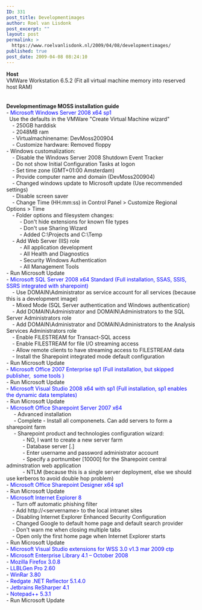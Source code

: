 ```yaml
---
ID: 331
post_title: Developmentimages
author: Roel van Lisdonk
post_excerpt: ""
layout: post
permalink: >
  https://www.roelvanlisdonk.nl/2009/04/08/developmentimages/
published: true
post_date: 2009-04-08 08:24:10
---
```

<p><strong>Host<br /></strong>VMWare Workstation 6.5.2 (Fit all virtual machine memory into reserved host RAM)<br /><br /><br /><strong>Developmentimage MOSS installation guide</strong><br />- <font color="#004000"><font color="#0000ff">Microsoft Windows Server 2008 x64 sp1</font><br /></font>&nbsp; Use the defaults in the VMWare "Create Virtual Machine wizard"<br />&nbsp;&nbsp;&nbsp; - 250GB harddisk<br />&nbsp;&nbsp;&nbsp; - 2048MB ram<br />&nbsp;&nbsp;&nbsp; - Virtualmachinename: DevMoss200904<br />&nbsp;&nbsp;&nbsp; - Customize hardware: Removed floppy<br />- Windows customalization:<br />&nbsp;&nbsp;&nbsp; - Disable the Windows Server 2008 Shutdown Event Tracker<br />&nbsp;&nbsp;&nbsp; - Do not show Initial Configuration Tasks at logon<br />&nbsp;&nbsp;&nbsp; - Set time zone (GMT+01:00 Amsterdam)<br />&nbsp;&nbsp;&nbsp; - Provide computer name and domain (DevMoss200904)<br />&nbsp;&nbsp;&nbsp; - Changed windows update to Microsoft update (Use recommended settings)<br />&nbsp;&nbsp;&nbsp; - Disable screen saver<br />&nbsp;&nbsp;&nbsp; - Change Time (HH:mm:ss) in Control Panel &gt; Customize Regional Options &gt; Time<br />&nbsp;&nbsp;&nbsp; - Folder options and filesystem changes:<br />&nbsp;&nbsp;&nbsp;&nbsp;&nbsp;&nbsp;&nbsp;&nbsp; - Don't hide extensions for known file types<br />&nbsp;&nbsp;&nbsp;&nbsp;&nbsp;&nbsp;&nbsp;&nbsp; - Don't use Sharing Wizard<br />&nbsp;&nbsp;&nbsp;&nbsp;&nbsp;&nbsp;&nbsp;&nbsp; - Added C:\Projects and C:\Temp<br />&nbsp;&nbsp;&nbsp; - Add Web Server (IIS) role<br />&nbsp;&nbsp;&nbsp;&nbsp;&nbsp;&nbsp;&nbsp;&nbsp; - All application development<br />&nbsp;&nbsp;&nbsp;&nbsp;&nbsp;&nbsp;&nbsp;&nbsp; - All Health and Diagnostics<br />&nbsp;&nbsp;&nbsp;&nbsp;&nbsp;&nbsp;&nbsp;&nbsp; - Security Windows Authentication<br />&nbsp;&nbsp;&nbsp;&nbsp;&nbsp;&nbsp;&nbsp;&nbsp; - All Management Tools<br />- Run Microsoft Update<br />- <font color="#0000ff">Microsoft SQL Server 2008 x64 Standard (Full installation, SSAS, SSIS, SSRS integrated with sharepoint)<br /></font>&nbsp;&nbsp;&nbsp; - Use DOMAIN\Administrator as service account for all services (because this is a development image)<br />&nbsp;&nbsp;&nbsp; - Mixed Mode (SQL Server authentication and Windows authentication)<br />&nbsp;&nbsp;&nbsp; - Add DOMAIN\Administrator and DOMAIN\Administrators to the SQL Server Administrators role<br />&nbsp;&nbsp;&nbsp; - Add DOMAIN\Administrator and DOMAIN\Administrators to the Analysis Services Administrators role<br />&nbsp;&nbsp;&nbsp; - Enable FILESTREAM for Transact-SQL access<br />&nbsp;&nbsp;&nbsp; - Enable FILESTREAM for file I/O streaming access<br />&nbsp;&nbsp;&nbsp; - Allow remote clients to have streaming access to FILESTREAM data<br />&nbsp;&nbsp;&nbsp; - Install the Sharepoint integrated mode default configuration<br />- Run Microsoft Update<br />- <font color="#0000ff">Microsoft Office 2007 Enterprise sp1 (Full installation, but skipped publisher,&nbsp; some tools )<br /></font>- Run Microsoft Update<br />- <font color="#0000ff">Microsoft Visual Studio 2008 x64 with sp1 (Full installation, sp1 enables the dynamic data templates)<br /></font>- Run Microsoft Update<br />- <font color="#0000ff">Microsoft Office Sharepoint Server 2007 x64<br /></font>&nbsp;&nbsp;&nbsp;&nbsp; - Advanced installation<br />&nbsp;&nbsp;&nbsp;&nbsp; - Complete - Install all componenets. Can add servers to form a sharepoint farm<br />&nbsp;&nbsp;&nbsp;&nbsp; - Sharepoint product and technologies configuration wizard:<br />&nbsp;&nbsp;&nbsp;&nbsp;&nbsp;&nbsp;&nbsp;&nbsp;&nbsp;&nbsp; - NO, I want to create a new server farm<br />&nbsp;&nbsp;&nbsp;&nbsp;&nbsp;&nbsp;&nbsp;&nbsp;&nbsp;&nbsp; - Database server [.]<br />&nbsp;&nbsp;&nbsp;&nbsp;&nbsp;&nbsp;&nbsp;&nbsp;&nbsp;&nbsp; - Enter username and password administrator account<br />&nbsp;&nbsp;&nbsp;&nbsp;&nbsp;&nbsp;&nbsp;&nbsp;&nbsp;&nbsp; - Specify a portnumber [10000] for the Sharepoint central adminstration web application<br />&nbsp;&nbsp;&nbsp;&nbsp;&nbsp;&nbsp;&nbsp;&nbsp;&nbsp;&nbsp; - NTLM (because this is a single server deployment, else we should use kerberos to avoid double hop problem)<br />- <font color="#0000ff">Microsoft Office Sharepoint Designer x64 sp1<br /></font>- Run Microsoft Update<br />- <font color="#0000ff">Microsoft Internet Explorer 8<br /></font>&nbsp;&nbsp;&nbsp; - Turn off automatic phishing filter<br />&nbsp;&nbsp;&nbsp; - Add http://&lt;servername&gt; to the local intranet sites<br />&nbsp;&nbsp;&nbsp; - Disabling Internet Explorer Enhanced Security Configuration<br />&nbsp;&nbsp;&nbsp; - Changed Google to default home page and default search provider<br />&nbsp;&nbsp;&nbsp; - Don't warn me when closing multiple tabs<br />&nbsp;&nbsp;&nbsp; - Open only the first home page when Internet Explorer starts<br />- Run Microsoft Update<br />- <font color="#0000ff">Microsoft Visual Studio extensions for WSS 3.0 v1.3 mar 2009 ctp<br /></font>- <font color="#004000"><font color="#0000ff">Microsoft Enterprise Library 4.1 – October 2008</font><br /></font>- <font color="#0000ff">Mozilla Firefox 3.0.8<br /></font>- <font color="#0000ff">LLBLGen Pro 2.60<br /></font>- <font color="#0000ff">WinRar 3.80<br /></font>- <font color="#0000ff">Redgate .NET Reflector 5.1.4.0<br /></font>- <font color="#0000ff">Jetbrains ReSharper 4.1</font><br />- <font color="#0000ff">Notepad++ 5.3.1<br /></font>- Run Microsoft Update</p>